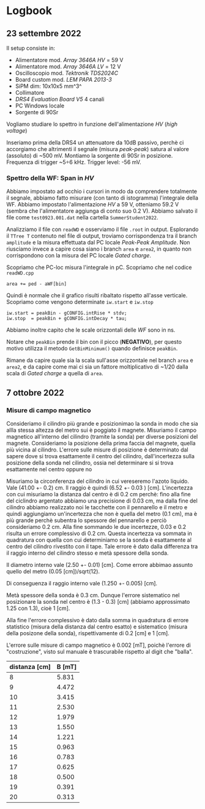 # Logbook

## 23 settembre 2022

Il setup consiste in:
- Alimentatore mod. *Array 3646A* *HV* = 59 V
- Alimentatore mod. *Array 3646A* *LV* = 12 V
- Oscilloscopio mod. *Tektronik TDS2024C*
- Board custom mod. *LEM PAPA 2013-3*
- SiPM dim: 10x10x5 mm^3^
- Collimatore
- *DRS4 Evaluation Board V5* 4 canali
- PC Windows locale
- Sorgente di 90Sr

Vogliamo studiare lo spettro in funzione dell'alimentazione *HV* (*high voltage*)

Inseriamo prima della DRS4 un attenuatore da 10dB passivo, perchè ci accorgiamo che altrimenti il segnale (misura *peak-peak*) satura al valore (assoluto) di ~500 mV. Montiamo la sorgente di 90Sr in posizione. Frequenza di trigger ~5÷6 kHz. Trigger level: -56 mV.

### Spettro della WF: Span in *HV*

Abbiamo impostato ad occhio i cursori in modo da comprendere totalmente il segnale, abbiamo fatto misurare (con tanto di istogramma) l'integrale della WF. Abbiamo impostato l'alimentazione *HV* a 59 V, otteniamo 59.2 V (sembra che l'alimentatore aggiunga di conto suo 0.2 V). Abbiamo salvato il file come `test0923.001.dat` nella cartella `SummerStudent2022`.

Analizziamo il file con `readWD` e osserviamo il file `.root` in output. Esplorando il `TTree T` contenuto nel file di output, troviamo corrispondenza tra il branch `amplitude` e la misura effettuata dal PC locale *Peak-Peak Amplitude*. Non riusciamo invece a capire cosa siano i branch `area` e `area2`, in quanto non corrispondono con la misura del PC locale *Gated charge*.

Scopriamo che PC-loc misura l'integrale in pC. Scopriamo che nel codice `readWD.cpp` 
```
area += ped - aWF[bin]
```
Quindi è normale che il grafico risulti ribaltato rispetto all'asse verticale. Scopriamo come vengono determinate `iw.start` e `iw.stop`
```
iw.start = peakBin - gCONFIG.intRise * stdv;
iw.stop  = peakBin + gCONFIG.intDecay * tau;
```
Abbiamo inoltre capito che le scale orizzontali delle *WF* sono in ns.

Notare che `peakBin` prende il bin con il picco (**NEGATIVO**), per questo motivo utilizza il metodo `GetBinMinimum()` quando definisce `peakBin`. 

Rimane da capire quale sia la scala sull'asse orizzontale nel branch `area` e `area2`, e da capire come mai ci sia un fattore moltiplicativo di ~1/20 dalla scala di *Gated charge* a quella di `area`.


## 7 ottobre 2022

### Misure di campo magnetico
Consideriamo il cilindro più grande e posizionimao la sonda in modo che sia allla stessa altezza del metro sui è poggiato il magnete.
Misuriamo il campo magnetico all'interno del cilindro (tramite la sonda) per diverse posizioni del magnete. Consideriamo la posizione della prima faccia del magnete, quella più vicina al cilindro.
L'errore sulle misure di posizione è determinato dal sapere dove si trova esattamente il centro del cilindro, 
dall'incertezza sulla posizione della sonda nel cilindro, ossia nel determinare si si trova esattamente nel centro oppure no

Misuriamo la circonferenza del cilindro in cui vereseremo l'azoto liquido. Vale (41.00 +- 0.2) cm. Il raggio è quindi (6.52 +- 0.03 ) [cm]. 
L'incertezza con cui misuriamo la distanza dal centro è di 0.2 cm perchè: fino alla fine del ciclindro argentato abbiamo una precisione di 0.03 cm, ma dalla fine del cilindro abbiamo realizzato noi le tacchette con il pennarello e il metro e quindi aggiungiamo un'incertezza che non è quella del metro (0.1 cm), ma è più grande perchè subentra lo spessore del pennarello e perciò consideriamo 0.2 cm. Alla fine sommando le due incertezze, 0.03 e 0.2 risulta un errore complessivo di 0.2 cm. Questa incertezza va sommata in quadratura con quella con cui determiniamo se la sonda è esattamente al centro del cilindro rivestito con il tape.
Tale errore è dato dalla differenza tra il raggio interno del cilindro stesso e metà spessore della sonda.

Il diametro interno vale (2.50 +- 0.01) [cm]. Come errore abbimao assunto quello del metro (0.05 [cm])/sqrt(12). 

Di conseguenza il raggio interno vale (1.250 +- 0.005) [cm].

Metà spessore della sonda è 0.3 cm. Dunque l'errore sistematico nel posizionare la sonda nel centro è (1.3 - 0.3) [cm] (abbiamo approssimato 1.25 con 1.3), cioè 1 [cm].

Alla fine l'errore complessivo è dato dalla somma in quadratura di errore statistico (misura della distanza dal centro esatto) e sistematico (misura della posizone della sonda), rispettivamente di 0.2 [cm] e 1 [cm]. 

L'errore sulle misure di campo magnetico è 0.002 [mT], poichè l'errore di "costruzione", visto sul manuale è trascurabile rispetto al digit che "balla".



distanza [cm] | B [mT] | 
:-------------| :------|
 8 | 5.831 |
 9 | 4.472 |
 10| 3.415 |
 11| 2.530 |
 12| 1.979 |
 13| 1.550 |
 14| 1.221 |
 15| 0.963 |
 16| 0.783 |
 17| 0.625 |
 18| 0.500 |
 19| 0.391 |
 20| 0.313 |
